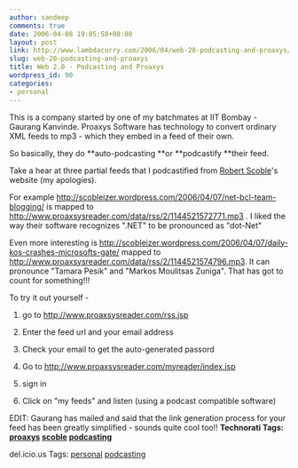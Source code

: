 ```yaml
---
author: sandeep
comments: true
date: 2006-04-08 19:05:58+00:00
layout: post
link: http://www.lambdacurry.com/2006/04/web-20-podcasting-and-proaxys/
slug: web-20-podcasting-and-proaxys
title: Web 2.0 - Podcasting and Proaxys
wordpress_id: 90
categories:
- personal
---
```


This is a company started by one of my batchmates at IIT Bombay - Gaurang Kanvinde. Proaxys Software has technology to convert ordinary XML feeds to mp3 - which they embed in a feed of their own.

So basically, they do **auto-podcasting **or **podcastify **their feed.

Take a hear at three partial feeds that I podcastified from [Robert Scoble](http://scobleizer.wordpress.com/)'s website (my apologies).

For example http://scobleizer.wordpress.com/2006/04/07/net-bcl-team-blogging/ is mapped to http://www.proaxsysreader.com/data/rss/2/1144521572771.mp3 . I liked the way their software recognizes ".NET" to be pronounced as "dot-Net"

Even more interesting is http://scobleizer.wordpress.com/2006/04/07/daily-kos-crashes-microsofts-gate/ mapped to http://www.proaxsysreader.com/data/rss/2/1144521574796.mp3. It can pronounce "Tamara Pesik" and "Markos Moulitsas Zuniga". That has got to count for something!!!

To try it out yourself -

1. go to  http://www.proaxsysreader.com/rss.jsp

2. Enter the feed url and your email address

3. Check your email to get the auto-generated passord

4. Go to http://www.proaxsysreader.com/myreader/index.jsp

5. sign in

6. Click on "my feeds" and listen (using a podcast compatible software)

EDIT: Gaurang has mailed and said that the link generation process for your feed has been greatly simplified - sounds quite cool too!!
**Technorati Tags: [proaxys](http://technorati.com/tag/proaxys) [scoble](http://technorati.com/tag/scoble) [podcasting](http://technorati.com/tag/podcasting)**

del.icio.us Tags: [personal](http://del.icio.us/sss8ue/personal) [podcasting](http://del.icio.us/sss8ue/podcasting)
